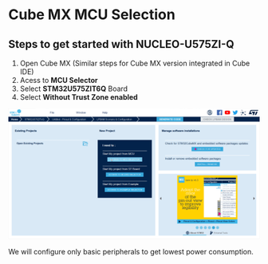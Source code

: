 
# **Cube MX MCU Selection**

## Steps to get started with NUCLEO-U575ZI-Q

1. Open Cube MX (Similar steps for Cube MX version integrated in Cube IDE)
2. Acess to **MCU Selector**
3. Select **STM32U575ZIT6Q** Board
4. Select **Without Trust Zone enabled**

![Cubemx start](./img/0111.gif)

<p>


</p>

<ainfo>
We will configure only basic peripherals to get lowest power consumption.
</ainfo>
